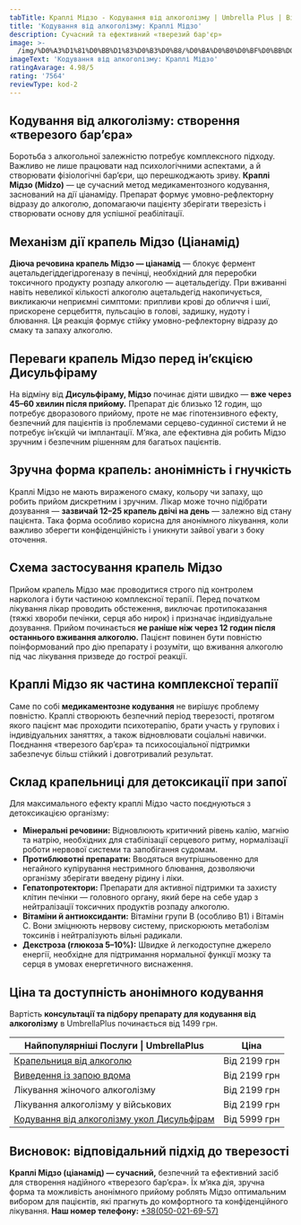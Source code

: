 ```yaml
---
tabTitle: Краплі Мідзо - Кодування від алкоголізму | Umbrella Plus | Від 1499 грн
title: 'Кодування від алкоголізму: Краплі Мідзо'
description: Сучасний та ефективний «тверезий бар'єр»
image: >-
  /img/%D0%A3%D1%81%D0%BB%D1%83%D0%B3%D0%B8/%D0%BA%D0%B0%D0%BF%D0%BB%D0%B8%20%D0%BC%D0%B8%D0%B4%D0%B7%D0%BE%20%D0%BA%D0%BE%D0%B4%D0%B8%D1%80%D0%BE%D0%B2%D0%B0%D0%BD%D0%B8%D0%B5%20%D0%BE%D1%82%20%D0%B0%D0%BB%D0%BA%D0%BE%D0%B3%D0%BE%D0%BB%D0%B8%D0%B7%D0%BC%D0%B0.jpg
imageText: 'Кодування від алкоголізму: Краплі Мідзо'
ratingAvarage: 4.98/5
rating: '7564'
reviewType: kod-2
---
```



## Кодування від алкоголізму: створення «тверезого бар’єра»

Боротьба з алкогольної залежністю потребує комплексного підходу. Важливо не лише працювати над психологічними аспектами, а й створювати фізіологічні бар’єри, що перешкоджають зриву. **Краплі Мідзо (Midzo)** — це сучасний метод медикаментозного кодування, заснований на дії ціанаміду. Препарат формує умовно-рефлекторну відразу до алкоголю, допомагаючи пацієнту зберігати тверезість і створювати основу для успішної реабілітації.

## Механізм дії крапель Мідзо (Ціанамід)

**Діюча речовина крапель Мідзо — ціанамід** — блокує фермент ацетальдегіддегідрогеназу в печінці, необхідний для переробки токсичного продукту розпаду алкоголю — ацетальдегіду. При вживанні навіть невеликої кількості алкоголю ацетальдегід накопичується, викликаючи неприємні симптоми: припливи крові до обличчя і шиї, прискорене серцебиття, пульсацію в голові, задишку, нудоту і блювання. Ця реакція формує стійку умовно-рефлекторну відразу до смаку та запаху алкоголю.

## Переваги крапель Мідзо перед ін’єкцією Дисульфіраму

На відміну від **Дисульфіраму, Мідзо** починає діяти швидко — **вже через 45–60 хвилин після прийому.** Препарат діє близько 12 годин, що потребує дворазового прийому, проте не має гіпотензивного ефекту, безпечний для пацієнтів із проблемами серцево-судинної системи й не потребує ін’єкцій чи імплантації. М’яка, але ефективна дія робить Мідзо зручним і безпечним рішенням для багатьох пацієнтів.

## Зручна форма крапель: анонімність і гнучкість

Краплі Мідзо не мають вираженого смаку, кольору чи запаху, що робить прийом дискретним і зручним. Лікар може точно підібрати дозування — **зазвичай 12–25 крапель двічі на день** — залежно від стану пацієнта. Така форма особливо корисна для анонімного лікування, коли важливо зберегти конфіденційність і уникнути зайвої уваги з боку оточення.

## Схема застосування крапель Мідзо

Прийом крапель Мідзо має проводитися строго під контролем нарколога і бути частиною комплексної терапії. Перед початком лікування лікар проводить обстеження, виключає протипоказання (тяжкі хвороби печінки, серця або нирок) і призначає індивідуальне дозування. Прийом починається **не раніше ніж через 12 годин після останнього вживання алкоголю.** Пацієнт повинен бути повністю поінформований про дію препарату і розуміти, що вживання алкоголю під час лікування призведе до гострої реакції.

## Краплі Мідзо як частина комплексної терапії

Саме по собі **медикаментозне кодування** не вирішує проблему повністю. Краплі створюють безпечний період тверезості, протягом якого пацієнт має проходити психотерапію, брати участь у групових і індивідуальних заняттях, а також відновлювати соціальні навички. Поєднання «тверезого бар’єра» та психосоціальної підтримки забезпечує більш стійкий і довготривалий результат.

## Склад крапельниці для детоксикації при запої

Для максимального ефекту краплі Мідзо часто поєднуються з детоксикацією організму:

* **Мінеральні речовини:** Відновлюють критичний рівень калію, магнію та натрію, необхідних для стабілізації серцевого ритму, нормалізації роботи нервової системи та запобігання судомам.
* **Протиблювотні препарати:** Вводяться внутрішньовенно для негайного купірування нестримного блювання, дозволяючи організму зберігати введену рідину і ліки.
* **Гепатопротектори:** Препарати для активної підтримки та захисту клітин печінки — головного органу, який бере на себе удар з нейтралізації токсичних продуктів розпаду алкоголю.
* **Вітаміни й антиоксиданти:** Вітаміни групи B (особливо B1) і Вітамін C. Вони зміцнюють нервову систему, прискорюють метаболізм токсинів і нейтралізують вільні радикали.
* **Декстроза (глюкоза 5–10%):** Швидке й легкодоступне джерело енергії, необхідне для підтримання нормальної функції мозку та серця в умовах енергетичного виснаження.

## Ціна та доступність анонімного кодування

Вартість **консультації та підбору препарату для кодування від алкоголізму** в UmbrellaPlus починається від 1499 грн.

| Найпопулярніші Послуги \| UmbrellaPlus                                                          | Ціна         |
| ----------------------------------------------------------------------------------------------- | ------------ |
| [Крапельниця від алкоголю](kapelnica-ot-alkogolia-UmbrellaPlus-ua)                              | Від 2199 грн |
| [Виведення із запою вдома](Vivod-iz-zapoia-na-domy-UmbrellaPlus-ua)                             | Від 2199 грн |
| Лікування жіночого алкоголізму                                                                  | Від 2199 грн |
| Лікування алкоголізму у військових                                                              | Від 2199 грн |
| [Кодування від алкоголізму укол Дисульфірам](kodirovka-ot-alkogolia-disulfiram-umbrellaplus-ua) | Від 5999 грн |

## Висновок: відповідальний підхід до тверезості

**Краплі Мідзо (ціанамід) — сучасний,** безпечний та ефективний засіб для створення надійного «тверезого бар’єра». Їх м’яка дія, зручна форма та можливість анонімного прийому роблять Мідзо оптимальним вибором для пацієнтів, які прагнуть до комфортного та конфіденційного лікування.
**Наш номер телефону:** [+38(050-021-69-57)](tel:0500216957)
